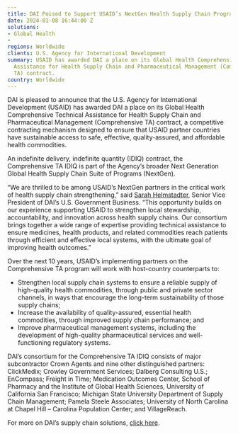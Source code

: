 ```yaml
---
title: DAI Poised to Support USAID’s NextGen Health Supply Chain Programming
date: 2024-01-08 16:44:00 Z
solutions:
- Global Health
- 
regions: Worldwide
clients: U.S. Agency for International Development
summary: USAID has awarded DAI a place on its Global Health Comprehensive Technical
  Assistance for Health Supply Chain and Pharmaceutical Management (Comprehensive
  TA) contract.
country: Worldwide
---
```


DAI is pleased to announce that the U.S. Agency for International Development (USAID) has awarded DAI a place on its Global Health Comprehensive Technical Assistance for Health Supply Chain and Pharmaceutical Management (Comprehensive TA) contract, a competitive contracting mechanism designed to ensure that USAID partner countries have sustainable access to safe, effective, quality-assured, and affordable health commodities.

An indefinite delivery, indefinite quantity (IDIQ) contract, the Comprehensive TA IDIQ is part of the Agency’s broader Next Generation Global Health Supply Chain Suite of Programs (NextGen). 

“We are thrilled to be among USAID’s NextGen partners in the critical work of health supply chain strengthening,” said [Sarah Helmstadter](https://www.dai.com/who-we-are/leadership/sarah-helmstadter), Senior Vice President of DAI’s U.S. Government Business. “This opportunity builds on our experience supporting USAID to strengthen local stewardship, accountability, and innovation across health supply chains. Our consortium brings together a wide range of expertise providing technical assistance to ensure medicines, health products, and related commodities reach patients through efficient and effective local systems, with the ultimate goal of improving health outcomes.”

Over the next 10 years, USAID’s implementing partners on the Comprehensive TA program will work with host-country counterparts to:

* Strengthen local supply chain systems to ensure a reliable supply of high-quality health commodities, through public and private sector channels, in ways that encourage the long-term sustainability of those supply chains; 
* Increase the availability of quality-assured, essential health commodities, through improved supply chain performance; and
* Improve pharmaceutical management systems, including the development of high-quality pharmaceutical services and well-functioning regulatory systems. 

DAI’s consortium for the Comprehensive TA IDIQ consists of major subcontractor Crown Agents and nine other distinguished partners: ClickMedix; Crowley Government Services; Dalberg Consulting U.S.; EnCompass; Freight in Time; Medication Outcomes Center, School of Pharmacy and the Institute of Global Health Sciences, University of California San Francisco; Michigan State University Department of Supply Chain Management; Pamela Steele Associates; University of North Carolina at Chapel Hill – Carolina Population Center; and VillageReach.

For more on DAI’s supply chain solutions, [click here](https://www.dai.com/global-health-supply-chain).